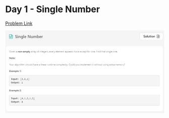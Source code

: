 # Day 1 - Single Number

[Problem Link](https://leetcode.com/problems/single-number/)

![single-number](../images/01-single-number.png)